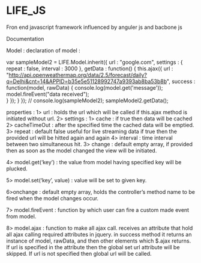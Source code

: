 LIFE_JS
=======

Fron end javascript framework influenced by anguler js and bacbone js

Documentation

Model : 
declaration of model : 

var sampleModel2 = LIFE.Model.inherit({
			url : "google.com",
			settings : {
				repeat : false,
				interval : 3000
			},
			getData : function() {
				this.ajax({
					url : "http://api.openweathermap.org/data/2.5/forecast/daily?q=Delhi&cnt=14&APPID=b35e5e51128992747a9393ab8ba53b8b",
					success : function(model, rawData) {
						console.log(model.get('message'));
						model.fireEvent("data received");		
					}
				});
			}
		});
		// console.log(sampleModel2);
		sampleModel2.getData();

properties :
1> url : holds the url which will be called if this.ajax method is initiated without url.
2> settings : 1> cache :  if true then data will be cached
                       2> cacheTimeOut : after the specified time the cached data will be emptied.
	           3> repeat : default false useful for live streaming data if true then the provided url will be hitted again and again
                       4> interval : time interval between two simultaneous hit.
3> change : default empty array, if provided then as soon as the model changed the view will be initiated.

4> model.get(‘key’) : the value from model having specified key will be plucked.

5> model.set(‘key’, value) : value will be set to given key.

6>onchange :  default empty array, holds the controller’s method name to be fired when the model changes occur.

7> model.fireEvent :  function by which user can fire a custom made event from model.

8> model.ajax : function to make all ajax call. receives an attribute that hold all ajax calling required attributes in jquery. in success method it returns an instance of model, rawData, and then other elements which $.ajax returns. If url is specified in the attribute then the global set url attribute will be skipped. If url is not specified then global url will be called.
